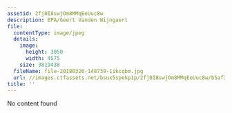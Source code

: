 ```yaml
---
assetid: 2fj0I8swjOm8MMqEeUuc8w
description: EPA/Geert Vanden Wijngaert
file:
  contentType: image/jpeg
  details:
    image:
      height: 3050
      width: 4575
    size: 3819438
  fileName: file-20180326-148739-1ikcqbm.jpg
  url: //images.ctfassets.net/bsux5spekp1p/2fj0I8swjOm8MMqEeUuc8w/b5af3c202bd887abd38dd4f147face44/file-20180326-148739-1ikcqbm.jpg
title: ''
---
```

No content found